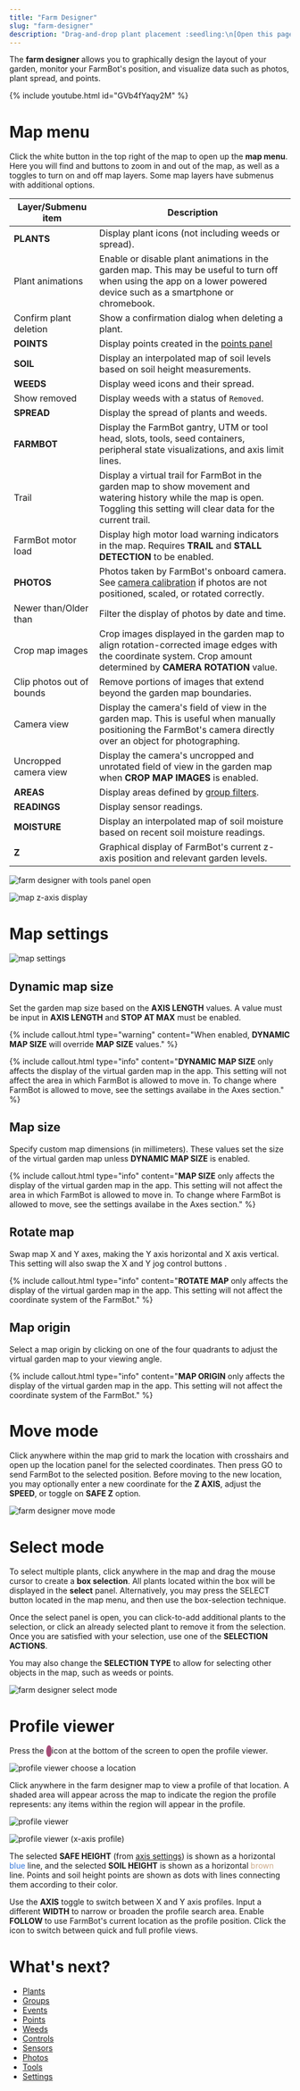 ```yaml
---
title: "Farm Designer"
slug: "farm-designer"
description: "Drag-and-drop plant placement :seedling:\n[Open this page in the app](https://my.farm.bot/app/designer)"
---
```


The **farm designer** allows you to graphically design the layout of your garden, monitor your FarmBot's position, and visualize data such as photos, plant spread, and points.

{% include youtube.html id="GVb4fYaqy2M" %}

# Map menu

Click the white <i class='fa fa-arrow-left'></i> button in the top right of the map to open up the **map menu**. Here you will find <span class="fb-button fb-gray"><i class='fa fa-minus'></i></span> and <span class="fb-button fb-gray"><i class='fa fa-plus'></i></span> buttons to zoom in and out of the map, as well as a toggles to turn on and off map layers. Some map layers have <i class='fa fa-caret-down'></i> submenus with additional options.

|Layer/Submenu item            |Description                   |
|------------------------------|------------------------------|
|**PLANTS**                    |Display plant icons (not including weeds or spread).
|Plant animations              |Enable or disable plant animations in the garden map. This may be useful to turn off when using the app on a lower powered device such as a smartphone or chromebook.
|Confirm plant deletion        |Show a confirmation dialog when deleting a plant.
|**POINTS**                    |Display points created in the [points panel](points.md)
|**SOIL**                      |Display an interpolated map of soil levels based on soil height measurements.
|**WEEDS**                     |Display weed icons and their spread.
|Show removed                  |Display weeds with a status of `Removed`.
|**SPREAD**                    |Display the spread of plants and weeds.
|**FARMBOT**                   |Display the FarmBot gantry, UTM or tool head, slots, tools, seed containers, peripheral state visualizations, and axis limit lines.
|Trail                         |Display a virtual trail for FarmBot in the garden map to show movement and watering history while the map is open. Toggling this setting will clear data for the current trail.
|FarmBot motor load            |Display high motor load warning indicators in the map. Requires **TRAIL** and **STALL DETECTION** to be enabled.
|**PHOTOS**                    |Photos taken by FarmBot's onboard camera. See [camera calibration](photos/camera-calibration.md) if photos are not positioned, scaled, or rotated correctly.
|Newer than/Older than         |Filter the display of photos by date and time.
|Crop map images               |Crop images displayed in the garden map to align rotation-corrected image edges with the coordinate system. Crop amount determined by **CAMERA ROTATION** value.
|Clip photos out of bounds     |Remove portions of images that extend beyond the garden map boundaries.
|Camera view                   |Display the camera's field of view in the garden map. This is useful when manually positioning the FarmBot's camera directly over an object for photographing.
|Uncropped camera view         |Display the camera's uncropped and unrotated field of view in the garden map when **CROP MAP IMAGES** is enabled.
|**AREAS**                     |Display areas defined by [group filters](groups.md#filtering-by-location).
|**READINGS**                  |Display sensor readings.
|**MOISTURE**                  |Display an interpolated map of soil moisture based on recent soil moisture readings.
|**Z**                         |Graphical display of FarmBot's current z-axis position and relevant garden levels.

![farm designer with tools panel open](_images/farm_designer_with_tools_panel_open.png)

![map z-axis display](_images/map_z_display.png)

# Map settings

![map settings](_images/map_settings.png)

## Dynamic map size

Set the garden map size based on the **AXIS LENGTH** values. A value must be input in **AXIS LENGTH** and **STOP AT MAX** must be enabled.

{%
include callout.html
type="warning"
content="When enabled, **DYNAMIC MAP SIZE** will override **MAP SIZE** values."
%}

{%
include callout.html
type="info"
content="**DYNAMIC MAP SIZE** only affects the display of the virtual garden map in the app. This setting will not affect the area in which FarmBot is allowed to move in. To change where FarmBot is allowed to move, see the settings availabe in the Axes section."
%}

## Map size

Specify custom map dimensions (in millimeters). These values set the size of the virtual garden map unless **DYNAMIC MAP SIZE** is enabled.

{%
include callout.html
type="info"
content="**MAP SIZE** only affects the display of the virtual garden map in the app. This setting will not affect the area in which FarmBot is allowed to move in. To change where FarmBot is allowed to move, see the settings availabe in the Axes section."
%}

## Rotate map

Swap map X and Y axes, making the Y axis horizontal and X axis vertical. This setting will also swap the X and Y jog control buttons <span class="fb-button fb-gray"><i class='fa fa-arrow-left'></i></span> <span class="fb-button fb-gray"><i class='fa fa-arrow-down'></i></span> <span class="fb-button fb-gray"><i class='fa fa-arrow-up'></i></span> <span class="fb-button fb-gray"><i class='fa fa-arrow-right'></i></span>.

{%
include callout.html
type="info"
content="**ROTATE MAP** only affects the display of the virtual garden map in the app. This setting will not affect the coordinate system of the FarmBot."
%}

## Map origin

Select a map origin by clicking on one of the four quadrants to adjust the virtual garden map to your viewing angle.

{%
include callout.html
type="info"
content="**MAP ORIGIN** only affects the display of the virtual garden map in the app. This setting will not affect the coordinate system of the FarmBot."
%}

# Move mode

Click anywhere within the map grid to mark the location with crosshairs and open up the location panel for the selected coordinates. Then press <span class="fb-button fb-green">GO</span> to send FarmBot to the selected position. Before moving to the new location, you may optionally enter a new coordinate for the **Z AXIS**, adjust the **SPEED**, or toggle on **SAFE Z** option.

![farm designer move mode](_images/farm_designer_move_mode.png)

# Select mode

To select multiple plants, click anywhere in the map and drag the mouse cursor to create a **box selection**. All plants located within the box will be displayed in the **select** panel. Alternatively, you may press the <span class="fb-button fb-gray">SELECT</span> button located in the map menu, and then use the box-selection technique.

Once the select panel is open, you can click-to-add additional plants to the selection, or click an already selected plant to remove it from the selection. Once you are satisfied with your selection, use one of the **SELECTION ACTIONS**.

You may also change the **SELECTION TYPE** to allow for selecting other objects in the map, such as weeds or points.

![farm designer select mode](_images/farm_designer_select_mode.png)

# Profile viewer

Press the <span style="color: white; background: #a64d79; border-radius: 50%; font-size: 0.75rem; padding: 3px 5px"><i class='fa fa-area-chart'></i></span> icon at the bottom of the screen to open the profile viewer.

![profile viewer choose a location](_images/profile_viewer_choose_a_location.png)

Click anywhere in the farm designer map to view a profile of that location.
A shaded area will appear across the map to indicate the region the profile represents: any items within the region will appear in the profile.

![profile viewer](_images/profile_viewer.png)

![profile viewer (x-axis profile)](_images/profile_viewer_x.png)

The selected **SAFE HEIGHT** (from [axis settings](settings/axes.md#safe-height)) is shown as a horizontal <span style="color: #3377dd">blue</span> line, and the selected **SOIL HEIGHT** is shown as a horizontal <span style="color: #ccaa88">brown</span> line.
Points and soil height points are shown as dots with lines connecting them according to their color.

Use the **AXIS** toggle to switch between X and Y axis profiles.
Input a different **WIDTH** to narrow or broaden the profile search area.
Enable **FOLLOW** to use FarmBot's current location as the profile position.
Click the <i class='fa fa-chevron-up'></i> icon to switch between quick and full profile views.

# What's next?

 * [Plants](plants.md)
 * [Groups](groups.md)
 * [Events](events.md)
 * [Points](points.md)
 * [Weeds](weeds.md)
 * [Controls](controls.md)
 * [Sensors](sensors.md)
 * [Photos](photos.md)
 * [Tools](tools.md)
 * [Settings](settings.md)
